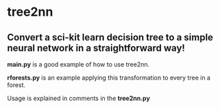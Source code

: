 # tree2nn
Convert a sci-kit learn decision tree to a simple neural network in a straightforward way!
---

**main.py** is a good example of how to use tree2nn.

**rforests.py** is an example applying this transformation to every tree in a forest.

Usage is explained in comments in the **tree2nn.py**
